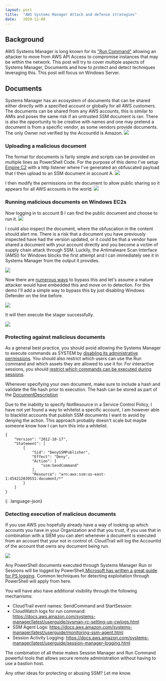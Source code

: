 ```yaml
---
layout: post
title:  "AWS Systems Manager Attack and defense strategies"
date:   2020-12-08
---
```

## Background
AWS Systems Manager is long known for its ["Run Command"](https://docs.aws.amazon.com/systems-manager/latest/userguide/execute-remote-commands.html) allowing an attacker to move from AWS API Access to compromise instances that may be within the network. This post will try to cover multiple aspects of Systems Manager, Documents and how to protect and detect techniques leveraging this. This post will focus on Windows Server.

## Documents
Systems Manager has an ecosystem of documents that can be shared either directly with a specified account or globally for all AWS customers. The documents can be shared from any AWS accounts, this is similar to AMIs and poses the same risk if an untrusted SSM document is ran. There is also the opportunity to be creative with names and one may pretend a document is from a specific vendor, as some vendors provide documents. The only Owner not verified by the AccountId is Amazon.
![](/image/ssmdocuments.png)

### Uploading a malicious document
The format for documents is farily simple and scripts can be provided on multiple lines as PowerShell Code. For the purpose of this demo I've setup [Empire C2](https://github.com/bc-security/empire) with a http listener where I've generated an obfuscated payload that I then upload to an SSM document in account A. 
![](/image/aws_ssm_document.png)

I then modify the permissions on the document to allow public sharing so it appears for all AWS accounts in the world.
![](/image/sharing.png)

### Running malicious documents on Windows EC2s
Now logging in to account B I can find the public document and choose to run it.
![](/image/doc.png)

I could also inspect the document, where the obfuscation in the content should alert me. There is a risk that a document you have previously inspected have had the version updated, or it could be that a vendor have shared a document with your account directly and you become a victim of supply chain attack through SSM. Luckily, the Antimalware Scan Interface (AMSI) for Windows blocks the first attempt and I can immediately see it in Systems Manager from the output it provides.

![](/image/ssmoutput.png)

Now there are [numerous ways](https://blog.f-secure.com/hunting-for-amsi-bypasses/) to bypass this and let's assume a mature attacker would have embedded this and move on to detection. For this demo I'll add a simple way to bypass this by just disabling Windows Defender on the line before. 

![](/image/ssm2.png)

It will then execute the stager successfully. 

![](/image/empire.png)

### Protecting against malicious documents
As a general best practice, you should avoid allowing the Systems Manager to execute commands as SYSTEM by [disabling its administrative permissions](https://docs.aws.amazon.com/systems-manager/latest/userguide/session-manager-getting-started-ssm-user-permissions.html). You should also restrict which users can use the Run command and which assets they are allowed to use it for. For interactive sessions, you should [restrict which commands can be executed during sessions](https://docs.aws.amazon.com/systems-manager/latest/userguide/session-manager-restrict-command-access.html).

Whenever specifying your own document, make sure to include a hash and validate the file hash prior to execution. The hash can be stored as part of the [DocumentDescription](https://docs.aws.amazon.com/systems-manager/latest/APIReference/API_DocumentDescription.html)

Due to the inability to specify NotResource in a Service Control Policy, I have not yet found a way to whitelist a specific account, I am however able to blacklist accounts that publish SSM documents I want to avoid by denying the action. This approach probably doesn't scale but maybe someone know how I can turn this into a whitelist. 
```
{
    "Version": "2012-10-17",
    "Statement": [
        {
            "Sid": "DenySSMPublisher",
            "Effect": "Deny",
            "Action": [
                "ssm:SendCommand"
            ],
            "Resource": "arn:aws:ssm:us-east-1:454212039551:document/*"
        }
    ]
}
```
{: .language-json}

### Detecting execution of malicious documents
If you use AWS you hopefully already have a way of looking up which accounts you have in your Organization and that you trust, if you use that in combination with a SIEM you can alert whenever a document is executed from an account that your not in control of. CloudTrail will log the AccountId of the account that owns any document being run. 

![](/image/ssmdocct.png)

Any PowerShell documents executed through Systems Manager Run or Sessions will be logged by PowerShell,[Microsoft has written a great guide for PS logging](https://devblogs.microsoft.com/powershell/powershell-the-blue-team/). Common techniques for detecting exploitation through PowerShell will apply from here. 

You will have also have additional visibility through the following mechanisms:
- CloudTrail event names: SendCommand and StartSession
- CloudWatch logs for run command: https://docs.aws.amazon.com/systems-manager/latest/userguide/sysman-rc-setting-up-cwlogs.html
- SSM Agent Logs: https://docs.aws.amazon.com/systems-manager/latest/userguide/monitoring-ssm-agent.html
- Session Activity Logging: https://docs.aws.amazon.com/systems-manager/latest/userguide/session-manager-logging.html

The combination of all these makes Session Manager and Run Command powerful tools that allows secure remote administration without having to use a bastion host.

Any other ideas for protecting or abusing SSM? Let me know. 